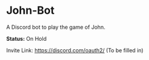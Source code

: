 # John-Bot
A Discord bot to play the game of John.
 
**Status:** On Hold
 
Invite Link: https://discord.com/oauth2/ (To be filled in)
